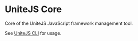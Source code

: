 # UniteJS Core
Core of the UniteJS JavaScript framework management tool.

See [UniteJS CLI](https://github.com/unitejs/cli#readme) for usage.
